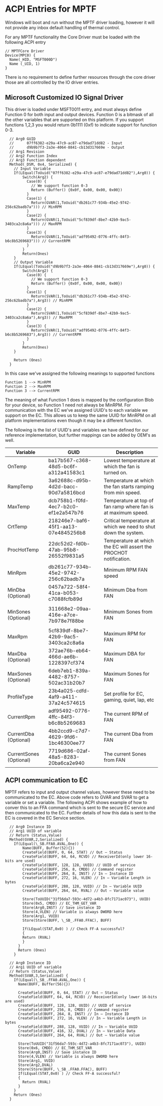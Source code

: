 # ACPI Entries for MPTF

Windows will boot and run without the MPTF driver loading, however it will not provide any inbox default handling of thermal control.

For any MPTF functionality the Core Driver must be loaded with the following ACPI entry
```
// MPTFCore Driver
Device(MPC0) {
  Name(_HID, "MSFT000D")
  Name (_UID, 1)
}
```

There is no requirement to define further resources through the core driver those are all controlled by the IO driver entries.

## Microsoft Customized IO Signal Driver

This driver is loaded under MSFT0011 entry, and must always define Function 0 for both input and output devices. Function 0 is a bitmask of all the other variables that are supported on this platform. If you support functions 1,2,3 you would return 0b1111 (0xf) to indicate support for function 0-3.

```
  // Arg0 GUID
  //      07ff6382-e29a-47c9-ac87-e79dad71dd82 - Input
  //      d9b9b7f3-2a3e-4064-8841-cb13d317669e - Output
  // Arg1 Revision
  // Arg2 Function Index
  // Arg3 Function dependent
  Method(_DSM, 0x4, Serialized) {
    // Input Variable
    If(LEqual(ToUuid("07ff6382-e29a-47c9-ac87-e79dad71dd82"),Arg0)) {
        Switch(Arg2) {
          Case(0) {
            // We support function 0-3
            Return (Buffer() {0x0f, 0x00, 0x00, 0x00})
          }
          Case(1) {
            Return(GVAR(1,ToUuid("db261c77-934b-45e2-9742-256c62badb7a"))) // MinRPM
          }
          Case(2) {
            Return(GVAR(1,ToUuid("5cf839df-8be7-42b9-9ac5-3403ca2c8a6a"))) // MaxRPM
          }
          Case(3) {
            Return(GVAR(1,ToUuid("adf95492-0776-4ffc-84f3-b6c8b5269683"))) // CurrentRPM
          }
        }
        Return(Ones)
    }
    // Output Variable
    If(LEqual(ToUuid("d9b9b7f3-2a3e-4064-8841-cb13d317669e"),Arg0)) {
        Switch(Arg2) {
          Case(0) {
            // We support function 0-3
            Return (Buffer() {0x0f, 0x00, 0x00, 0x00})
          }
          Case(1) {
            Return(SVAR(1,ToUuid("db261c77-934b-45e2-9742-256c62badb7a"),Arg3)) // MinRPM
          }
          Case(2) {
            Return(SVAR(1,ToUuid("5cf839df-8be7-42b9-9ac5-3403ca2c8a6a"),Arg3)) // MaxRPM
          }
          Case(3) {
            Return(SVAR(1,ToUuid("adf95492-0776-4ffc-84f3-b6c8b5269683"),Arg3)) // CurrentRPM
          }
        }
        Return(Ones)
    }

    Return (Ones)
  }
```

In this case we've assigned the following meanings to supported functions
```
Function 1 --> MinRPM
Function 2 --> MaxRPM
Function 3 --> CurrentRPM
```
The meaning of what Function 1 does is mapped by the configuration Blob for your device, so Function 1 need not always be MinRPM. For communication with the EC we've assigned UUID's to each variable we support on the EC. This allows us to keep the same UUID for MinRPM on all platform implementations even though it may be a different function.

The following is the list of UUID's and variables we have defined for our reference implementation, but further mappings can be added by OEM's as well.

<table>
<thead>
<tr class="header">
<th><strong>Variable</strong></th>
<th><strong>GUID</strong></th>
<th><strong>Description</strong></th>
</tr>
</thead>
<tbody>
<td>OnTemp</td>
<td>ba17b567-c368-48d5-bc6f-a312a41583c1</td>
<td>Lowest temperature at which the fan is turned on.</td>
</tr>
<td>RampTemp</td>
<td>3a62688c-d95b-4d2d-bacc-90d7a5816bcd</td>
<td>Temperature at which the fan starts ramping from min speed.</td>
</tr>
<td>MaxTemp</td>
<td>dcb758b1-f0fd-4ec7-b2c0-ef1e2a547b76</td>
<td>Temperature at top of fan ramp where fan is at maximum speed.</td>
</tr>
<td>CrtTemp</td>
<td>218246e7-baf6-45f1-aa13-07e4845256b8</td>
<td>Critical temperature at which we need to shut down the system.</td>
</tr>
<td>ProcHotTemp</td>
<td>22dc52d2-fd0b-47ab-95b8-26552f9831a5</td>
<td>Temperature at which the EC will assert the PROCHOT notification.</td>
</tr>
<td>MinRpm</td>
<td>db261c77-934b-45e2-9742-256c62badb7a</td>
<td>Minimum RPM FAN speed</td>
</tr>
<td>MinDba (Optional)</td>
<td>0457a722-58f4-41ca-b053-c7088fcfb89d</td>
<td>Minimum Dba from FAN</td>
</tr>
<td><p>MinSones (Optional)</td>
<td>311668e2-09aa-416e-a7ce-7b978e7f88be</td>
<td>Minimum Sones from FAN</td>
</tr>
<td>MaxRpm</td>
<td>5cf839df-8be7-42b9-9ac5-3403ca2c8a6a</td>
<td>Maximum RPM for FAN</td>
</tr>
<td>MaxDba (Optional)</td>
<td>372ae76b-eb64-466d-ae6b-1228397cf374</td>
<td>Maximum DBA for FAN</td>
</tr>
<td>MaxSones (Optional)</td>
<td>6deb7eb1-839a-4482-8757-502ac31b20b7</td>
<td>Maximum Sones for FAN</td>
</tr>
<td>ProfileType</td>
<td>23b4a025-cdfd-4af9-a411-37a24c574615</td>
<td>Set profile for EC, gaming, quiet, lap, etc</td>
</tr>
<td>CurrentRpm</td>
<td>adf95492-0776-4ffc-84f3-b6c8b5269683</td>
<td>The current RPM of FAN</td>
</tr>
<td>CurrentDba (Optional)</td>
<td>4bb2ccd9-c7d7-4629-9fd6-1bc46300ee77</td>
<td>The current Dba from FAN</td>
</tr>
<td>CurrentSones (Optional)</td>
<td>7719d686-02af-48a5-8283-20ba6ca2e940</td>
<td>The current Sones from FAN</td>
</tr>
</tbody>
</table>

## ACPI communication to EC
MPTF refers to input and output channel values, however these need to be communicated to the EC. Above code refers to GVAR and SVAR to get a variable or set a variable. The following ACPI shows example of how to conver this to an FFA command which is sent to the secure EC service and then communicated to the EC. Further details of how this data is sent to the EC is covered in the EC Service section.

```
  // Arg0 Instance ID
  // Arg1 UUID of variable
  // Return (Status,Value)
  Method(GVAR,2,Serialized) {
    If(LEqual(\_SB.FFA0.AVAL,One)) {
        Name(BUFF, Buffer(52){})
        CreateField(BUFF, 0, 64, STAT) // Out – Status
        CreateField(BUFF, 64, 64, RCVD) // ReceiverId(only lower 16-bits are used) 
        CreateField(BUFF, 128, 128, UUID) // UUID of service
        CreateField(BUFF, 256, 8, CMDD) // Command register
        CreateField(BUFF, 264, 8, INST) // In – Instance ID
        CreateField(BUFF, 272, 16, VLEN) // In – Variable Length in bytes
        CreateField(BUFF, 288, 128, VUID) // In – Variable UUID
        CreateField(BUFF, 264, 64, RVAL) // Out – Variable value

        Store(ToUUID("31f56da7-593c-4d72-a4b3-8fc7171ac073"), UUID)
        Store(0x5, CMDD) // EC_THM_GET_VAR
        Store(Arg0,INST) // Save instance ID
        Store(4,VLEN) // Variable is always DWORD here
        Store(Arg1, VUID)
        Store(Store(BUFF, \_SB_.FFA0.FFAC), BUFF)
    
        If(LEqual(STAT,0x0) ) // Check FF-A successful?
        {
        Return (RVAL)
        }
      }
      Return (Ones)
    }

  // Arg0 Instance ID
  // Arg1 UUID of variable
  // Return (Status,Value)
  Method(SVAR,3,Serialized) {
    If(LEqual(\_SB_.FFA0.AVAL,One)) {
      Name(BUFF, Buffer(56){})
    
      CreateField(BUFF, 0, 64, STAT) // Out – Status
      CreateField(BUFF, 64, 64, RCVD) // ReceiverId(only lower 16-bits are used) 
      CreateField(BUFF, 128, 128, UUID) // UUID of service
      CreateField(BUFF, 256, 8, CMDD) // Command register
      CreateField(BUFF, 264, 8, INST) // In – Instance ID
      CreateField(BUFF, 272, 16, VLEN) // In – Variable Length in bytes
      CreateField(BUFF, 288, 128, VUID) // In – Variable UUID
      CreateField(BUFF, 416, 32, DVAL) // In – Variable Data
      CreateField(BUFF, 264, 64, RVAL) // Out – Variable value

      Store(ToUUID("31f56da7-593c-4d72-a4b3-8fc7171ac073"), UUID)
      Store(0x6, CMDD) // EC_THM_SET_VAR
      Store(Arg0,INST) // Save instance ID
      Store(4,VLEN) // Variable is always DWORD here
      Store(Arg1, VUID)
      Store(Arg2,DVAL)
      Store(Store(BUFF, \_SB_.FFA0.FFAC), BUFF)
      If(LEqual(STAT,0x0) ) // Check FF-A successful?
      {
        Return (RVAL)
      }
    }
    Return (Ones)
  }

```